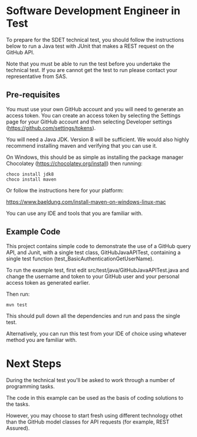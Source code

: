 # Software Development Engineer in Test

To prepare for the SDET technical test, you should follow the instructions below to run a Java test with JUnit that makes a REST request on the GitHub API.

Note that you must be able to run the test before you undertake the technical test. If you are cannot get the test to run please contact your representative from SAS. 

## Pre-requisites

You must use your own GitHub account and you will need to generate an access token. You can create an access token by selecting the Settings page for your GitHub account and then selecting Developer settings (https://github.com/settings/tokens).

You will need a Java JDK. Version 8 will be sufficient. We would also highly recommend installing maven and verifying that you can use it.

On Windows, this should be as simple as installing the package manager Chocolatey (https://chocolatey.org/install) then running:

````
choco install jdk8
choco install maven
````

Or follow the instructions here for your platform:

https://www.baeldung.com/install-maven-on-windows-linux-mac

You can use any IDE and tools that you are familiar with.

## Example Code

This project contains simple code to demonstrate the use of a GitHub query API, and Junit, with a single test class, GitHubJavaAPITest, containing a single test function (test_BasicAuthenticationGetUserName). 

To run the example test, first edit src/test/java/GitHubJavaAPITest.java and change the username and token to your GitHub user and your personal access token as generated earlier.

Then run:

````
mvn test
````

This should pull down all the dependencies and run and pass the single test.

Alternatively, you can run this test from your IDE of choice using whatever method you are familiar with.

# Next Steps 

During the technical test you'll be asked to work through a number of programming tasks.

The code in this example can be used as the basis of coding solutions to the tasks. 

However, you may choose to start fresh using different technology othet than the GitHub model classes for API requests (for example, REST Assured). 
